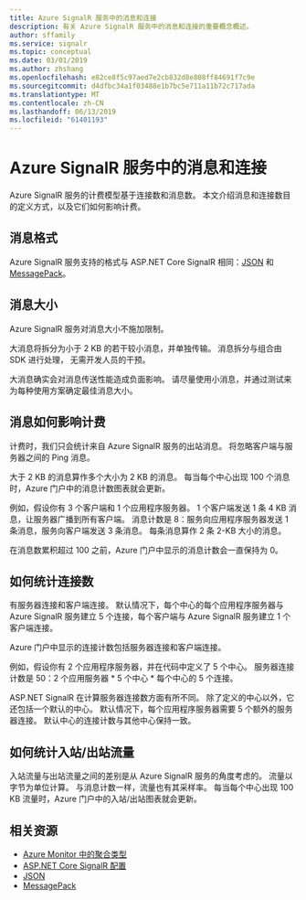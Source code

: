 ```yaml
---
title: Azure SignalR 服务中的消息和连接
description: 有关 Azure SignalR 服务中的消息和连接的重要概念概述。
author: sffamily
ms.service: signalr
ms.topic: conceptual
ms.date: 03/01/2019
ms.author: zhshang
ms.openlocfilehash: e82ce8f5c97aed7e2cb832d8e808ff84691f7c9e
ms.sourcegitcommit: d4dfbc34a1f03488e1b7bc5e711a11b72c717ada
ms.translationtype: MT
ms.contentlocale: zh-CN
ms.lasthandoff: 06/13/2019
ms.locfileid: "61401193"
---
```

# <a name="messages-and-connections-in-azure-signalr-service"></a>Azure SignalR 服务中的消息和连接

Azure SignalR 服务的计费模型基于连接数和消息数。 本文介绍消息和连接数目的定义方式，以及它们如何影响计费。


## <a name="message-formats"></a>消息格式 

Azure SignalR 服务支持的格式与 ASP.NET Core SignalR 相同：[JSON](https://www.json.org/) 和 [MessagePack](/aspnet/core/signalr/messagepackhubprotocol)。

## <a name="message-size"></a>消息大小

Azure SignalR 服务对消息大小不施加限制。

大消息将拆分为小于 2 KB 的若干较小消息，并单独传输。 消息拆分与组合由 SDK 进行处理， 无需开发人员的干预。

大消息确实会对消息传送性能造成负面影响。 请尽量使用小消息，并通过测试来为每种使用方案确定最佳消息大小。

## <a name="how-messages-are-counted-for-billing"></a>消息如何影响计费

计费时，我们只会统计来自 Azure SignalR 服务的出站消息。 将忽略客户端与服务器之间的 Ping 消息。

大于 2 KB 的消息算作多个大小为 2 KB 的消息。 每当每个中心出现 100 个消息时，Azure 门户中的消息计数图表就会更新。

例如，假设你有 3 个客户端和 1 个应用程序服务器。 1 个客户端发送 1 条 4 KB 消息，让服务器广播到所有客户端。 消息计数是 8：服务向应用程序服务器发送 1 条消息，服务向客户端发送 3 条消息。 每条消息算作 2 条 2-KB 大小的消息。

在消息数累积超过 100 之前，Azure 门户中显示的消息计数会一直保持为 0。

## <a name="how-connections-are-counted"></a>如何统计连接数

有服务器连接和客户端连接。 默认情况下，每个中心的每个应用程序服务器与 Azure SignalR 服务建立 5 个连接，每个客户端与 Azure SignalR 服务建立 1 个客户端连接。

Azure 门户中显示的连接计数包括服务器连接和客户端连接。

例如，假设你有 2 个应用程序服务器，并在代码中定义了 5 个中心。 服务器连接计数是 50：2 个应用服务器 * 5 个中心 * 每个中心的 5 个连接。

ASP.NET SignalR 在计算服务器连接数方面有所不同。 除了定义的中心以外，它还包括一个默认的中心。 默认情况下，每个应用程序服务器需要 5 个额外的服务器连接。 默认中心的连接计数与其他中心保持一致。

## <a name="how-inboundoutbound-traffic-is-counted"></a>如何统计入站/出站流量

入站流量与出站流量之间的差别是从 Azure SignalR 服务的角度考虑的。 流量以字节为单位计算。 与消息计数一样，流量也有其采样率。 每当每个中心出现 100 KB 流量时，Azure 门户中的入站/出站图表就会更新。

## <a name="related-resources"></a>相关资源

- [Azure Monitor 中的聚合类型](/azure/azure-monitor/platform/metrics-supported#microsoftsignalrservicesignalr )
- [ASP.NET Core SignalR 配置](/aspnet/core/signalr/configuration)
- [JSON](https://www.json.org/)
- [MessagePack](/aspnet/core/signalr/messagepackhubprotocol)